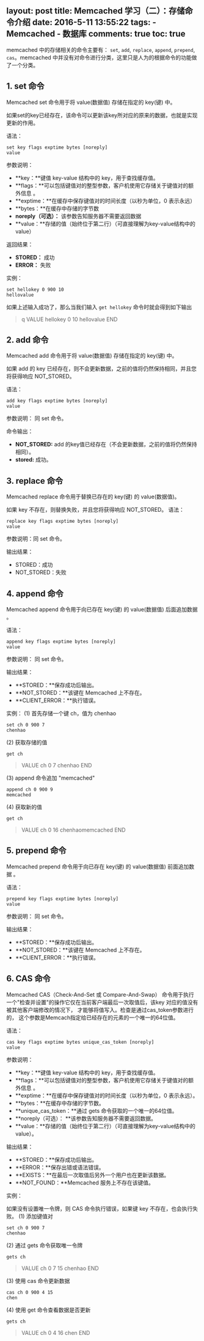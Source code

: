 layout: post
title: Memcached 学习（二）：存储命令介绍
date: 2016-5-11 13:55:22
tags:
	- Memcached
	- 数据库
comments: true
toc: true
---

memcached 中的存储相关的命令主要有： `set`, `add`, `replace`, `append`, `prepend`, `cas`。memcached 中并没有对命令进行分类，这里只是人为的根据命令的功能做了一个分类。

## 1. set 命令

Memcached set 命令用于将 value(数据值) 存储在指定的 key(键) 中。

如果set的key已经存在，该命令可以更新该key所对应的原来的数据，也就是实现更新的作用。

<!--more-->

语法：

```
set key flags exptime bytes [noreply]
value
```

参数说明：
- **key：**键值 key-value 结构中的 key，用于查找缓存值。
- **flags：**可以包括键值对的整型参数，客户机使用它存储关于键值对的额外信息 。
- **exptime：**在缓存中保存键值对的时间长度（以秒为单位，0 表示永远）
- **bytes：**在缓存中存储的字节数
- **noreply（可选）：** 该参数告知服务器不需要返回数据
- **value：**存储的值（始终位于第二行）（可直接理解为key-value结构中的value）

返回结果：
- **STORED：** 成功
- **ERROR：** 失败

实例：
```
set hellokey 0 900 10
hellovalue
```
如果上述输入成功了，那么当我们输入 `get hellokey` 命令时就会得到如下输出
>q VALUE hellokey 0 10
hellovalue
END

## 2. add 命令

Memcached add 命令用于将 value(数据值) 存储在指定的 key(键) 中。

如果 add 的 key 已经存在，则不会更新数据，之前的值将仍然保持相同，并且您将获得响应 NOT_STORED。

语法：
```
add key flags exptime bytes [noreply]
value
```
参数说明： 同 set 命令。

命令输出：
- **NOT_STORED:** add 的key值已经存在（不会更新数据，之前的值将仍然保持相同）。
- **stored:** 成功。


## 3. replace 命令

Memcached replace 命令用于替换已存在的 key(键) 的 value(数据值)。

如果 key 不存在，则替换失败，并且您将获得响应 NOT_STORED。
语法：
```
replace key flags exptime bytes [noreply]
value
```
参数说明：同 set 命令。

输出结果：
- STORED：成功
- NOT_STORED：失败

## 4. append 命令

Memcached append 命令用于向已存在 key(键) 的 value(数据值) 后面追加数据 。

语法：
```
append key flags exptime bytes [noreply]
value
```

参数说明： 同 set 命令。

输出结果：
- **STORED：**保存成功后输出。
- **NOT_STORED：**该键在 Memcached 上不存在。
- **CLIENT_ERROR：**执行错误。

实例：
(1) 首先存储一个键 ch，值为 chenhao
```
set ch 0 900 7
chenhao
```
(2) 获取存储的值
```
get ch
```
> VALUE ch 0 7
chenhao
END

(3) append 命令追加 "memcached"
```
append ch 0 900 9
memcached
```
(4) 获取新的值
```
get ch
```

> VALUE ch 0 16
chenhaomemcached
END

## 5. prepend 命令

Memcached prepend 命令用于向已存在 key(键) 的 value(数据值) 前面追加数据 。

语法：
```
prepend key flags exptime bytes [noreply]
value
```
参数说明： 同 set 命令。

输出结果：
- **STORED：**保存成功后输出。
- **NOT_STORED：**该键在 Memcached 上不存在。
- **CLIENT_ERROR：**执行错误。

## 6. CAS 命令

Memcached CAS（Check-And-Set 或 Compare-And-Swap） 命令用于执行一个"检查并设置"的操作它仅在当前客户端最后一次取值后，该key 对应的值没有被其他客户端修改的情况下， 才能够将值写入。检查是通过cas_token参数进行的， 这个参数是Memcach指定给已经存在的元素的一个唯一的64位值。

语法：
```
cas key flags exptime bytes unique_cas_token [noreply]
value
```
参数说明：
- **key：**键值 key-value 结构中的 key，用于查找缓存值。
- **flags：**可以包括键值对的整型参数，客户机使用它存储关于键值对的额外信息 。
- **exptime：**在缓存中保存键值对的时间长度（以秒为单位，0 表示永远）。
- **bytes：**在缓存中存储的字节数。
- **unique_cas_token：**通过 gets 命令获取的一个唯一的64位值。
- **noreply（可选）： **该参数告知服务器不需要返回数据。
- **value：**存储的值（始终位于第二行）（可直接理解为key-value结构中的value）。

输出结果：
- **STORED：**保存成功后输出。
- **ERROR：**保存出错或语法错误。
- **EXISTS：**在最后一次取值后另外一个用户也在更新该数据。
- **NOT_FOUND：**Memcached 服务上不存在该键值。

实例：

如果没有设置唯一令牌，则 CAS 命令执行错误，如果键 key 不存在，也会执行失败。
(1) 添加键值对
```
set ch 0 900 7
chenhao
```
(2) 通过 gets 命令获取唯一令牌
```
gets ch
```

> VALUE ch 0 7 15
chenhao
END

(3) 使用 cas 命令更新数据
```
cas ch 0 900 4 15
chen
```

(4) 使用 get 命令查看数据是否更新
```
gets ch
```

> VALUE ch 0 4 16
chen
END






